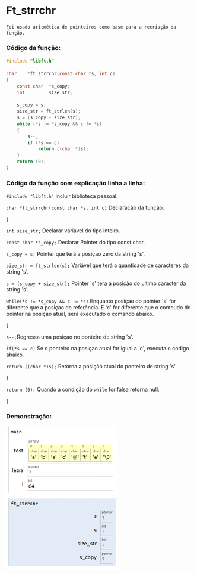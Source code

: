 # Ft_strrchr

    Foi usado aritmética de pointeiros como base para a recriação da função.
    
### Código da função:
```c 
#include "libft.h"

char	*ft_strrchr(const char *s, int c)
{
	const char	*s_copy;
	int			size_str;

	s_copy = s;
	size_str = ft_strlen(s);
	s = (s_copy + size_str);
	while (*s != *s_copy && c != *s)
	{
		s--;
		if (*s == c)
			return ((char *)s);
	}
	return (0);
}
```
### Código da função com explicação linha a linha:

`#include "libft.h"` Incluir biblioteca pessoal.  


`char *ft_strrchr(const char *s, int c)` Declaração da função.

{

`int size_str;` Declarar variável do tipo inteiro.

`const char *s_copy;` Declarar Pointer do tipo const char.


    
`s_copy = s;` Pointer que terá a posiçao zero da string 's'.

`size_str = ft_strlen(s);` Variável que terá a quantidade de caracteres da string 's'.

`s = (s_copy + size_str);` Pointer 's' tera a posição do ultimo caracter da string 's'. 

`while(*s != *s_copy && c != *s)` Enquanto posiçao do pointer 's' for diferente que a posiçao de referência.
                                  E 'c' for diferente que o conteudo do pointer na posição atual, será executado
                                  o comando abaixo.

{

`s--;`Regressa uma posiçao no ponteiro de string 's'.

`if(*s == c)` Se o ponteiro na posiçao atual for igual a 'c', executa o codigo abaixo.

`return ((char *)s);` Retorna a posição atual do ponteiro de string 's'.

}

`return (0);` Quando a condição  do `while` for falsa retorna null.

}
### Demonstração:

![image](https://github.com/Alef-Matos/42_lisboa/blob/master/libft_comment/Ft_strrchr/imagem_strrchr.gif)


